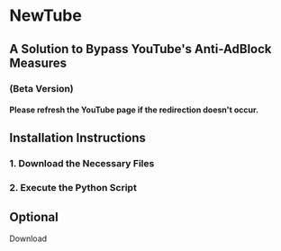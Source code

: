 # NewTube

## A Solution to Bypass YouTube's Anti-AdBlock Measures

### (Beta Version)

#### Please refresh the YouTube page if the redirection doesn't occur.

## Installation Instructions

### 1. Download the Necessary Files
### 2. Execute the Python Script


## Optional 

Download 
